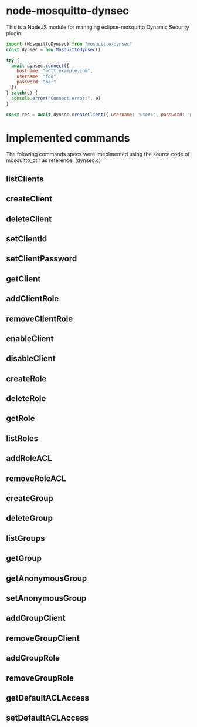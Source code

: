 
# node-mosquitto-dynsec

This is a NodeJS module for managing eclipse-mosquitto Dynamic Security plugin.

```js
import {MosquittoDynsec} from "mosquitto-dynsec"
const dynsec = new MosquittoDynsec()

try {
  await dynsec.connect({
    hostname: "mqtt.example.com",
    username: "foo",
    password: "bar"
  })
} catch(e) {
  console.error("Connect error:", e)
}

const res = await dynsec.createClient({ username: "user1", password: "pass" })
```



# Implemented commands

The folowing commands specs were imeplmented using the source code of mosquitto_ctlr as reference. (dynsec.c)

## listClients
## createClient
## deleteClient
## setClientId
## setClientPassword
## getClient
## addClientRole
## removeClientRole
## enableClient
## disableClient

## createRole
## deleteRole
## getRole
## listRoles
## addRoleACL
## removeRoleACL

## createGroup
## deleteGroup
## listGroups
## getGroup
## getAnonymousGroup
## setAnonymousGroup
## addGroupClient
## removeGroupClient
## addGroupRole
## removeGroupRole

## getDefaultACLAccess
## setDefaultACLAccess


